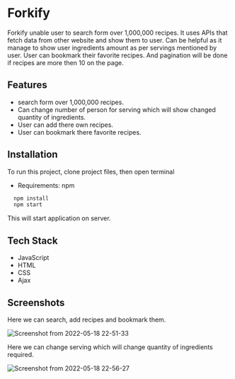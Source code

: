 # Forkify

Forkify unable user to search form over 1,000,000 recipes. It uses APIs that fetch data from other website and show them to user. Can be helpful as it manage to show user ingredients amount as per servings mentioned by user. User can bookmark their favorite recipes. And pagination will be done if recipes are more then 10 on the page.

## Features

- search form over 1,000,000 recipes.
- Can change number of person for serving which will show changed quantity of ingredients.
- User can add there own recipes.
- User can bookmark there favorite recipes.


## Installation

To run this project, clone project files, then open terminal 
- Requirements: npm


```bash
  npm install 
  npm start
```
This will start application on server.
## Tech Stack

- JavaScript
- HTML
- CSS
- Ajax
## Screenshots
Here we can search, add recipes and bookmark them.

![Screenshot from 2022-05-18 22-51-33](https://user-images.githubusercontent.com/60180815/169103930-28aaf449-795a-42ba-be56-192befb1257f.png)

Here we can change serving which will change quantity of ingredients required.

![Screenshot from 2022-05-18 22-56-27](https://user-images.githubusercontent.com/60180815/169104806-1a422553-620c-4f78-99a9-960520c4c750.png)
